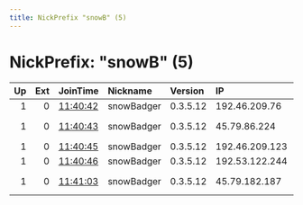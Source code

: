 ```yaml
---
title: NickPrefix "snowB" (5)
---
```


# NickPrefix: "snowB" (5)

|   Up |   Ext | JoinTime                                                                                            | Nickname   | Version   | IP             | AS          | CC   |   ORp |   Dirp | OS    | Contact   |   eFamMembers |
|-----:|------:|:----------------------------------------------------------------------------------------------------|:-----------|:----------|:---------------|:------------|:-----|------:|-------:|:------|:----------|--------------:|
|    1 |     0 | [11:40:42](https://metrics.torproject.org/rs.html#details/64FCF4E88A0FCDABCFA17F2581972C1C1A6242CB) | snowBadger | 0.3.5.12  | 192.46.209.76  | None        | us   |  9001 |      0 | Linux | None      |             1 |
|    1 |     0 | [11:40:43](https://metrics.torproject.org/rs.html#details/834AA01B8CC7D9B5EB641822D7960702B7B4C7ED) | snowBadger | 0.3.5.12  | 45.79.86.224   | Linode, LLC | us   |  9001 |      0 | Linux | None      |             1 |
|    1 |     0 | [11:40:45](https://metrics.torproject.org/rs.html#details/666585601756A086F04642609B6CB8ED803EBCA1) | snowBadger | 0.3.5.12  | 192.46.209.123 | None        | us   |  9001 |      0 | Linux | None      |             1 |
|    1 |     0 | [11:40:46](https://metrics.torproject.org/rs.html#details/E40DC1FE8090F8CF0C17E3356E9E771F61D1B72B) | snowBadger | 0.3.5.12  | 192.53.122.244 | None        | us   |  9001 |      0 | Linux | None      |             1 |
|    1 |     0 | [11:41:03](https://metrics.torproject.org/rs.html#details/4DD8513A000F533900B19C81FF3A742805E9B196) | snowBadger | 0.3.5.12  | 45.79.182.187  | Linode, LLC | us   |  9001 |      0 | Linux | None      |             1 |
